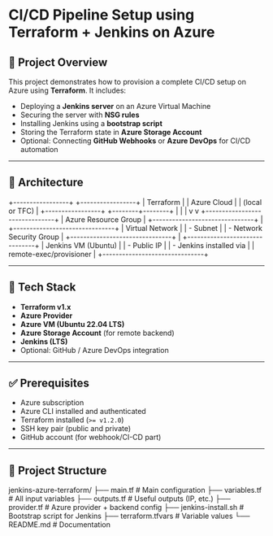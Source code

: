 # CI/CD Pipeline Setup using Terraform + Jenkins on Azure

## 📘 Project Overview

This project demonstrates how to provision a complete CI/CD setup on Azure using **Terraform**. It includes:
- Deploying a **Jenkins server** on an Azure Virtual Machine
- Securing the server with **NSG rules**
- Installing Jenkins using a **bootstrap script**
- Storing the Terraform state in **Azure Storage Account**
- Optional: Connecting **GitHub Webhooks** or **Azure DevOps** for CI/CD automation

---

## 📌 Architecture

+-----------------+ +-----------------+
| Terraform | | Azure Cloud |
| (local or TFC) | +-----------------+
+--------+--------+ |
| |
v v
+-------------------------------+
| Azure Resource Group |
+-------------------------------+
|
+-------------------------------+
| Virtual Network |
| - Subnet |
| - Network Security Group |
+-------------------------------+
|
+-------------------------------+
| Jenkins VM (Ubuntu) |
| - Public IP |
| - Jenkins installed via |
| remote-exec/provisioner |
+-------------------------------+


---

## 🧰 Tech Stack

- **Terraform v1.x**
- **Azure Provider**
- **Azure VM (Ubuntu 22.04 LTS)**
- **Azure Storage Account** (for remote backend)
- **Jenkins (LTS)**
- Optional: GitHub / Azure DevOps integration

---

## ✅ Prerequisites

- Azure subscription
- Azure CLI installed and authenticated
- Terraform installed (`>= v1.2.0`)
- SSH key pair (public and private)
- GitHub account (for webhook/CI-CD part)

---

## 📁 Project Structure

jenkins-azure-terraform/
├── main.tf # Main configuration
├── variables.tf # All input variables
├── outputs.tf # Useful outputs (IP, etc.)
├── provider.tf # Azure provider + backend config
├── jenkins-install.sh # Bootstrap script for Jenkins
├── terraform.tfvars # Variable values
└── README.md # Documentation
